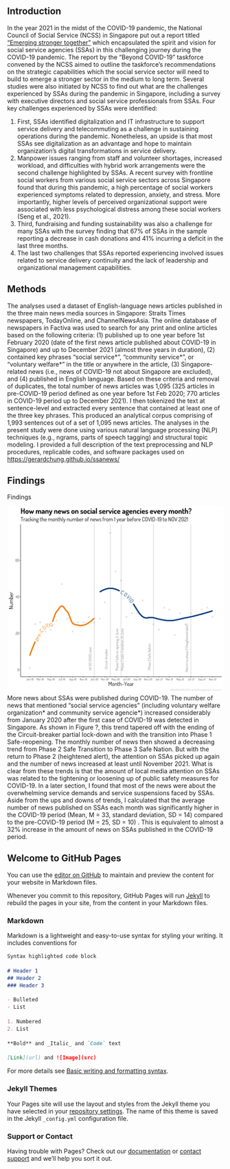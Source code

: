 ## Introduction
In the year 2021 in the midst of the COVID-19 pandemic, the National Council of Social Service (NCSS) in Singapore put out a report titled [“Emerging stronger together”](https://www.ncss.gov.sg/our-initiatives/beyond-covid-19-taskforce) which encapsulated the spirit and vision for social service agencies (SSAs) in this challenging journey during the COVID-19 pandemic. The report by the “Beyond COVID-19” taskforce convened by the NCSS aimed to outline the taskforce’s recommendations on the strategic capabilities which the social service sector will need to build to emerge a stronger sector in the medium to long term. Several studies were also initiated by NCSS to find out what are the challenges experienced by SSAs during the pandemic in Singapore, including a survey with executive directors and social service professionals from SSAs. Four key challenges experienced by SSAs were identified: 
1. First, SSAs identified digitalization and IT infrastructure to support service delivery and telecommuting as a challenge in sustaining operations during the pandemic. Nonetheless, an upside is that most SSAs see digitalization as an advantage and hope to maintain organization’s digital transformations in service delivery. 
2. Manpower issues ranging from staff and volunteer shortages, increased workload, and difficulties with hybrid work arrangements were the second challenge highlighted by SSAs. A recent survey with frontline social workers from various social service sectors across Singapore found that during this pandemic, a high percentage of social workers experienced symptoms related to depression, anxiety, and stress. More importantly, higher levels of perceived organizational support were associated with less psychological distress among these social workers (Seng et al., 2021). 
3. Third, fundraising and funding sustainability was also a challenge for many SSAs with the survey finding that 67% of SSAs in the sample reporting a decrease in cash donations and 41% incurring a deficit in the last three months. 
4. The last two challenges that SSAs reported experiencing involved issues related to service delivery continuity and the lack of leadership and organizational management capabilities. 


## Methods
The analyses used a dataset of English-language news articles published in the three main news media sources in Singapore: Straits Times newspapers, TodayOnline, and ChannelNewsAsia. The online database of newspapers in Factiva was used to search for any print and online articles based on the following criteria: (1) published up to one year before 1st February 2020 (date of the first news article published about COVID-19 in Singapore) and up to December 2021 (almost three years in duration), (2) contained key phrases “social service*”, “community service*”, or “voluntary welfare*” in the title or anywhere in the article, (3) Singapore-related news (i.e., news of COVID-19 not about Singapore are excluded), and (4) published in English language. Based on these criteria and removal of duplicates, the total number of news articles was 1,095 (325 articles in pre-COVID-19 period defined as one year before 1st Feb 2020; 770 articles in COVID-19 period up to December 2021). I then tokenized the text at sentence-level and extracted every sentence that contained at least one of the three key phrases. This produced an analytical corpus comprising of 1,993 sentences out of a set of 1,095 news articles. 
	The analyses in the present study were done using various natural language processing (NLP) techniques (e.g., ngrams, parts of speech tagging) and structural topic modeling. I provided a full description of the text preprocessing and NLP procedures, replicable codes, and software packages used on https://gerardchung.github.io/ssanews/ 


## Findings
Findings

![Figure 1](docs/assets/num_articles.png) 
More news about SSAs were published during COVID-19. The number of news that mentioned “social service agencies” (including voluntary welfare organization* and community service agencie*) increased considerably from January 2020 after the first case of COVID-19 was detected in Singapore. As shown in Figure ?, this trend tapered off with the ending of the Circuit-breaker partial lock-down and with the transition into Phase 1 Safe-reopening. The monthly number of news then showed a decreasing trend from Phase 2 Safe Transition to Phase 3 Safe Nation. But with the return to Phase 2 (heightened alert), the attention on SSAs picked up again and the number of news increased at least until November 2021. What is clear from these trends is that the amount of local media attention on SSAs was related to the tightening or loosening up of public safety measures for COVID-19. In a later section, I found that most of the news were about the overwhelming service demands and service suspensions faced by SSAs. Aside from the ups and downs of trends, I calculated that the average number of news published on SSAs each month was significantly higher in the COVID-19 period (Mean, M = 33, standard deviation, SD = 14) compared to the pre-COVID-19 period (M = 25, SD = 10) . This is equivalent to almost a 32% increase in the amount of news on SSAs published in the COVID-19 period. 



## Welcome to GitHub Pages

You can use the [editor on GitHub](https://github.com/gerardchung/ssanews/edit/main/README.md) to maintain and preview the content for your website in Markdown files.

Whenever you commit to this repository, GitHub Pages will run [Jekyll](https://jekyllrb.com/) to rebuild the pages in your site, from the content in your Markdown files.

### Markdown

Markdown is a lightweight and easy-to-use syntax for styling your writing. It includes conventions for

```markdown
Syntax highlighted code block

# Header 1
## Header 2
### Header 3

- Bulleted
- List

1. Numbered
2. List

**Bold** and _Italic_ and `Code` text

[Link](url) and ![Image](src)
```

For more details see [Basic writing and formatting syntax](https://docs.github.com/en/github/writing-on-github/getting-started-with-writing-and-formatting-on-github/basic-writing-and-formatting-syntax).

### Jekyll Themes

Your Pages site will use the layout and styles from the Jekyll theme you have selected in your [repository settings](https://github.com/gerardchung/ssanews/settings/pages). The name of this theme is saved in the Jekyll `_config.yml` configuration file.

### Support or Contact

Having trouble with Pages? Check out our [documentation](https://docs.github.com/categories/github-pages-basics/) or [contact support](https://support.github.com/contact) and we’ll help you sort it out.
